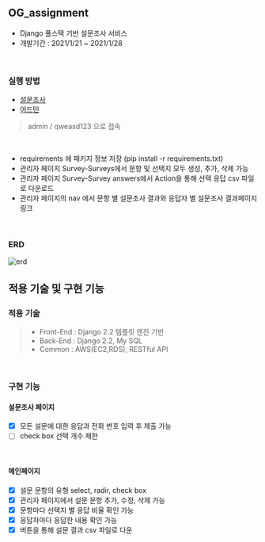 ## OG_assignment

- Django 풀스택 기반 설문조사 서비스
- 개발기간 : 2021/1/21 ~ 2021/1/28

<br />

### 실행 방법

- [설문조사]()
- [어드민]()
> admin / qweasd123 으로 접속

<br />

- requirements 에 패키지 정보 저장 (pip install -r requirements.txt)
- 관리자 페이지 Survey-Surveys에서 문항 및 선택지 모두 생성, 추가, 삭제 가능
- 관리자 페이지 Survey-Survey answers에서 Action을 통해 선택 응답 csv 파일로 다운로드
- 관리자 페이지의 nav 에서 문항 별 설문조사 결과와 응답자 별 설문조사 결과페이지 링크

<br />

### ERD

![erd](https://user-images.githubusercontent.com/26542094/106050926-1ba1ab00-612b-11eb-9860-2258b3f4dfd5.png)

## 적용 기술 및 구현 기능

### 적용 기술

> - Front-End : Django 2.2 템플릿 엔진 기반
> - Back-End : Django 2.2, My SQL
> - Common : AWS(EC2,RDS), RESTful API

<br />

### 구현 기능

#### 설문조사 페이지

- [x] 모든 설문에 대한 응답과 전화 번호 입력 후 제출 가능
- [ ] check box 선택 개수 제한

<br />

#### 메인페이지

- [x] 설문 문항의 유형 select, radir, check box
- [x] 관리자 페이지에서 설문 문항 추가, 수정, 삭제 가능
- [x] 문항마다 선택지 별 응답 비율 확인 가능
- [x] 응답자마다 응답한 내용 확인 가능
- [x] 버튼을 통해 설문 결과 csv 파일로 다운
